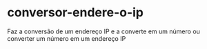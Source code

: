 # conversor-endere-o-ip
Faz a conversão de um endereço IP e a converte em um número ou converter um número em um endereço IP
